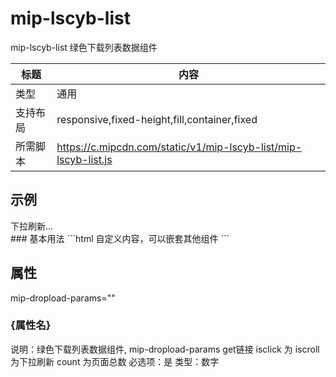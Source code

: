 # mip-lscyb-list

mip-lscyb-list 绿色下载列表数据组件

标题|内容
----|----
类型|通用
支持布局|responsive,fixed-height,fill,container,fixed
所需脚本|https://c.mipcdn.com/static/v1/mip-lscyb-list/mip-lscyb-list.js

## 示例
<mip-lscyb-list mip-dropload-params="{'url':'url?classid=150&tempid=1&line=30&orderby=', 'isclick':'iscroll', 'count':'2'}">
<ul id="applist"></ul>
<div class="appmore" id="more"><span class="pullDownIcon"></span><span class="pullDownLabel">下拉刷新...</span></div>
</mip-lscyb-list>
### 基本用法
```html
<mip-lscyb-list>
    自定义内容，可以嵌套其他组件
</mip-lscyb-list>
```

## 属性
mip-dropload-params=""
### {属性名}

说明：绿色下载列表数据组件, mip-dropload-params get链接 isclick 为 iscroll 为下拉刷新 count 为页面总数 
必选项：是
类型：数字
